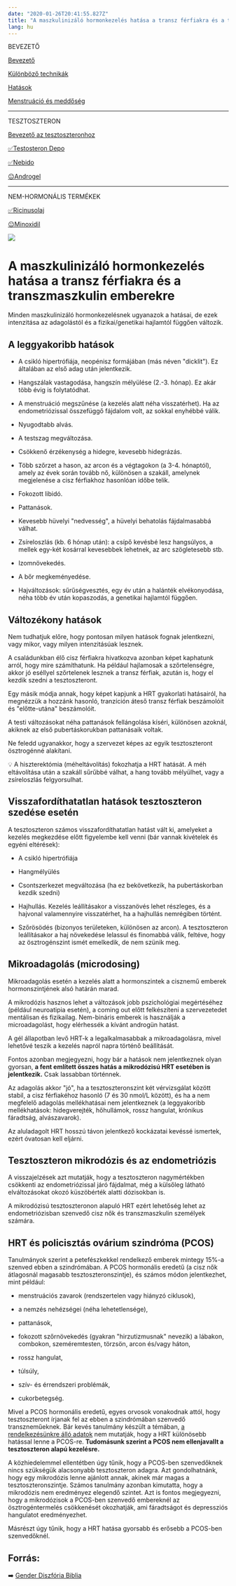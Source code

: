 ```yaml
---
date: "2020-01-26T20:41:55.827Z"
title: "A maszkulinizáló hormonkezelés hatása a transz férfiakra és a transzmaszkulin emberekre"
lang: hu
---
```


<div class="floating-columns">

<div class="floating-bar">

BEVEZETŐ

[Bevezető](/#/entry?id=maszkulinizalo-hormonterapia)

[Különböző technikák](/#/entry?id=maszkulinizalo-hormonterapia-technikak)

[Hatások](/#/entry?id=maszkulinizalo-hormonterapia-hatasok)


[Menstruáció és meddőség](/#/entry?id=maszkulinizalo-hormonterapia-menstruacio-meddoseg)

<hr />

TESZTOSZTERON

[Bevezető az tesztoszteronhoz](/#/entry?id=tesztoszteron)

[✅Testosteron Depo](/#/entry?id=testosteron-depo)

[✅Nebido](/#/entry?id=nebido)

[😐Androgel](/#/entry?id=androgel)

<hr />

NEM-HORMONÁLIS TERMÉKEK

[✅Ricinusolaj](/#/entry?id=ricinusolaj)

[😐Minoxidil](/#/entry?id=minoxidil)

</div>

<div class="wiki-content">

<div class="header-image"><img src="assets/images/undraw_medical_care.svg" /></div>

# A maszkulinizáló hormonkezelés hatása a transz férfiakra és a transzmaszkulin emberekre

Minden maszkulinizáló hormonkezelésnek ugyanazok a hatásai, de ezek intenzitása az adagolástól és a fizikai/genetikai hajlamtól függően változik.

## A leggyakoribb hatások

* A csikló hipertrófiája, neopénisz formájában (más néven "dicklit"). Ez általában az első adag után jelentkezik.

* Hangszálak vastagodása, hangszín mélyülése (2.-3. hónap). Ez akár több évig is folytatódhat.

* A menstruáció megszűnése (a kezelés alatt néha visszatérhet). Ha az endometriózissal összefüggő fájdalom volt, az sokkal enyhébbé válik.

* Nyugodtabb alvás.

* A testszag megváltozása.

* Csökkenő érzékenység a hidegre, kevesebb hidegrázás.

* Több szőrzet a hason, az arcon és a végtagokon (a 3-4. hónaptól), amely az évek során tovább nő, különösen a szakáll, amelynek megjelenése a cisz férfiakhoz hasonlóan időbe telik.

* Fokozott libidó.

* Pattanások.

* Kevesebb hüvelyi "nedvesség", a hüvelyi behatolás fájdalmasabbá válhat.

* Zsíreloszlás (kb. 6 hónap után): a csípő kevésbé lesz hangsúlyos, a mellek egy-két kosárral kevesebbek lehetnek, az arc szögletesebb stb.

* Izomnövekedés.

* A bőr megkeményedése.

* Hajváltozások: sűrűségvesztés, egy év után a halánték elvékonyodása, néha több év után kopaszodás, a genetikai hajlamtól függően.

## Változékony hatások

Nem tudhatjuk előre, hogy pontosan milyen hatások fognak jelentkezni, vagy mikor, vagy milyen intenzitásúak lesznek.

A családunkban élő cisz férfiakra hivatkozva azonban képet kaphatunk arról, hogy mire számíthatunk. Ha például hajlamosak a szőrtelenségre, akkor jó eséllyel szőrtelenek lesznek a transz férfiak, azután is, hogy el kezdik szedni a tesztoszteront.

Egy másik módja annak, hogy képet kapjunk a HRT gyakorlati hatásairól, ha megnézzük a hozzánk hasonló, tranzíción áteső transz férfiak beszámolóit és "előtte-utána" beszámolóit.

A testi változásokat néha pattanások fellángolása kíséri, különösen azoknál, akiknek az első pubertáskorukban pattanásaik voltak.

Ne feledd ugyanakkor, hogy a szervezet képes az egyik tesztoszteront ösztrogénné alakítani.

<div class="infobox info">

💡 A hiszterektómia (méheltávolítás) fokozhatja a HRT hatását. A méh eltávolítása után a szakáll sűrűbbé válhat, a hang tovább mélyülhet, vagy a zsíreloszlás felgyorsulhat.

</div>

## Visszafordíthatatlan hatások tesztoszteron szedése esetén

A tesztoszteron számos visszafordíthatatlan hatást vált ki, amelyeket a kezelés megkezdése előtt figyelembe kell venni (bár vannak kivételek és egyéni eltérések):

* A csikló hipertrófiája

* Hangmélyülés

* Csontszerkezet megváltozása (ha ez bekövetkezik, ha pubertáskorban kezdik szedni)

* Hajhullás. Kezelés leállításakor a visszanövés lehet részleges, és a hajvonal valamennyire visszatérhet, ha a hajhullás nemrégiben történt.

* Szőrösödés (bizonyos területeken, különösen az arcon). A tesztoszteron leállításakor a haj növekedése lelassul és finomabbá válik, feltéve, hogy az ösztrogénszint ismét emelkedik, de nem szünik meg.

## Mikroadagolás (microdosing)

Mikroadagolás esetén a kezelés alatt a hormonszintek a cisznemű emberek hormonszintjének alsó határán marad.

A mikrodózis hasznos lehet a változások jobb pszichológiai megértéséhez (például neuroatipia esetén), a coming out előtt felkészíteni a szervezetedet mentálisan és fizikailag. Nem-bináris emberek is használják a microadagolást, hogy elérhessék a kívánt androgün hatást.

A gél állapotban levő HRT-k a legalkalmasabbak a mikroadagolásra, mivel lehetővé teszik a kezelés napról napra történő beállítását.

Fontos azonban megjegyezni, hogy bár a hatások nem jelentkeznek olyan gyorsan, **a fent említett összes hatás a mikrodózisú HRT esetében is jelentkezik.** Csak lassabban történnek.

Az adagolás akkor "jó", ha a tesztoszteronszint két vérvizsgálat között stabil, a cisz férfiakéhoz hasonló (7 és 30 nmol/L között), és ha a nem megfelelő adagolás mellékhatásai nem jelentkeznek (a leggyakoribb mellékhatások: hidegverejték, hőhullámok, rossz hangulat, krónikus fáradtság, alvászavarok).

Az aluladagolt HRT hosszú távon jelentkező kockázatai kevéssé ismertek, ezért óvatosan kell eljárni.

## Tesztoszteron mikrodózis és az endometriózis
A visszajelzések azt mutatják, hogy a tesztoszteron nagymértékben csökkenti az endometriózissal járó fájdalmat, még a külsőleg látható elváltozásokat okozó küszöbérték alatti dózisokban is.

A mikrodózisú tesztoszteronon alapuló HRT ezért lehetőség lehet az endometriózisban szenvedő cisz nők és transzmaszkulin személyek számára.

## HRT és policisztás ovárium szindróma (PCOS)

Tanulmányok szerint a petefészkekkel rendelkező emberek mintegy 15%-a szenved ebben a szindrómában. A PCOS hormonális eredetű (a cisz nők átlagosnál magasabb tesztoszteronszintje), és számos módon jelentkezhet, mint például:

* menstruációs zavarok (rendszertelen vagy hiányzó ciklusok),

* a nemzés nehézségei (néha lehetetlensége),

* pattanások,

* fokozott szőrnövekedés (gyakran "hirzutizmusnak" nevezik) a lábakon, combokon, szeméremtesten, törzsön, arcon és/vagy háton,

* rossz hangulat,

* túlsúly,

* szív- és érrendszeri problémák,

* cukorbetegség.

Mivel a PCOS hormonális eredetű, egyes orvosok vonakodnak attól, hogy tesztoszteront írjanak fel az ebben a szindrómában szenvedő transzneműeknek. Bár kevés tanulmány készült a témában, [a rendelkezésünkre álló adatok](https://www.sciencedirect.com/science/article/abs/pii/S1530891X2035343X#:~:text=These%20data%20suggest%20that%20testosterone,androgens%20(7%2C8)) nem mutatják, hogy a HRT különösebb hatással lenne a PCOS-re. **Tudomásunk szerint a PCOS nem ellenjavallt a tesztoszteron alapú kezelésre.**

A közhiedelemmel ellentétben úgy tűnik, hogy a PCOS-ben szenvedőknek nincs szükségük alacsonyabb tesztoszteron adagra. Azt gondolhatnánk, hogy egy mikrodózis lenne ajánlott annak, akinek már magas a tesztoszteronszintje. Számos tanulmány azonban kimutatta, hogy a mikrodózis nem eredményez elegendő szintet. Azt is fontos megjegyezni, hogy a mikrodózisok a PCOS-ben szenvedő embereknél az ösztrogéntermelés csökkenését okozhatják, ami fáradtságot és depressziós hangulatot eredményezhet.

Másrészt úgy tűnik, hogy a HRT hatása gyorsabb és erősebb a PCOS-ben szenvedőknél.

## Forrás:

➡️ [Gender Diszfória Biblia](https://genderdysphoria.fyi/hu/masodik-pubertas-masc)


</div>
